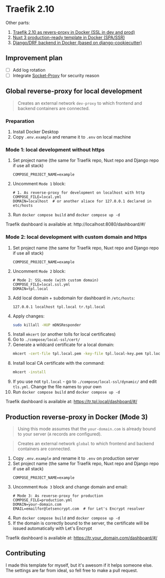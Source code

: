# Traefik 2.10

Other parts:

1. [Traefik 2.10 as revers-proxy in Docker (SSL in dev and prod)](https://github.com/baikov/tpl-traefik)
2. [Nuxt 3 production-ready template in Docker (SPA/SSR)](https://github.com/baikov/tpl-nuxt3)
3. [Django/DRF backend in Docker (based on django-cookiecutter)](https://github.com/baikov/drf-tpl)

## Improvement plan

- [ ] Add log rotation
- [ ] Integrate [Socket-Proxy](https://medium.com/@containeroo/traefik-2-0-paranoid-about-mounting-var-run-docker-sock-22da9cb3e78c) for security reason

## Global reverse-proxy for local development

> Creates an external network `dev-proxy` to which frontend and backend containers are connected.

### Preparation

1. Install Docker Desktop
1. Copy `.env.example` and rename it to `.env` on local machine

### Mode 1: local development without https

1. Set project name (the same for Traefik repo, Nuxt repo and Django repo if use all stack)
    ```env
    COMPOSE_PROJECT_NAME=example
    ```
1. Uncomment `Mode 1` block:
    ```env
    # 1. As reverse-proxy for development on localhost with http
    COMPOSE_FILE=local.yml
    DOMAIN=localhost  # or another aliace for 127.0.0.1 declared in etc/hosts
    ```
1. Run `docker compose build` and `docker compose up -d`

Traefik dashboard is available at: http://localhost:8080/dashboard/#/

### Mode 2: local development with custom domain and https

1. Set project name (the same for Traefik repo, Nuxt repo and Django repo if use all stack)
    ```env
    COMPOSE_PROJECT_NAME=example
    ```
1. Uncomment `Mode 2` block:
    ```env
    # Mode 2: SSL-mode (with custom domain)
    COMPOSE_FILE=local.ssl.yml
    DOMAIN=tpl.local
    ```
1. Add local domain + subdomain for dashboard in `/etc/hosts`:
    ```vim
    127.0.0.1 localhost tpl.local tr.tpl.local
    ```
1. Apply changes:
    ```bash
    sudo killall -HUP mDNSResponder
    ```
1. Install `mkcert` (or another tolls for local certificates)
1. Go to `./compose/local-ssl/cert/`
1. Generate a wildcard certificate for a local domain:
    ```bash
    mkcert -cert-file tpl.local.pem -key-file tpl.local-key.pem tpl.local "*.tpl.local"  # * for subdomains
    ```
1. Install local CA certificate with the command:
    ```bash
    mkcert -install
    ```
1. If you use not `tpl.local` - go to `./compose/local-ssl/dynamic/` and edit `tls.yml`. Change the file names to your own
1. Run `docker compose build` and `docker compose up -d`

Traefik dashboard is available at: https://tr.tpl.local/dashboard/#/

## Production reverse-proxy in Docker (Mode 3)

> Using this mode assumes that the `your-domain.com` is already bound to your server (`A` records are configured).

> Creates an external network `global` to which frontend and backend containers are connected.

1. Copy `.env.example` and rename it to `.env` on production server
1. Set project name (the same for Traefik repo, Nuxt repo and Django repo if use all stack)
    ```env
    COMPOSE_PROJECT_NAME=example
    ```
1. Uncomment `Mode 3` block and change domain and email:
    ```env
    # Mode 3: As reverse-proxy for production
    COMPOSE_FILE=production.yml
    DOMAIN=your-domain.com
    EMAIL=emailfor@letsencrypt.com  # for Let's Encrypt resolver
    ```
1. Run `docker compose build` and `docker compose up -d`
1. If the domain is correctly bound to the server, the certificate will be issued automatically with Let's Encrypt

Traefik dashboard is available at: https://tr.your_domain.com/dashboard/#/

## Contributing

I made this template for myself, but it's awesom if it helps someone else. The settings are far from ideal, so fell free to make a pull request.
